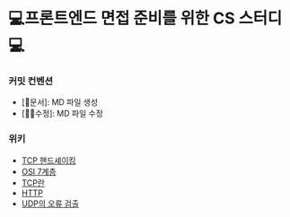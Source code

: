 # 💻프론트엔드 면접 준비를 위한 CS 스터디💻

### 커밋 컨벤션

- [📄문서]: MD 파일 생성
- [✍🏻수정]: MD 파일 수정

### 위키

<ul>
<li>
<a href="https://github.com/ttp-festudy/interview-study/blob/main/CS/2.%EB%84%A4%ED%8A%B8%EC%9B%8C%ED%81%AC/2-2.TCP%EC%99%80UDP/TCP%20%ED%95%B8%EB%93%9C%EC%85%B0%EC%9D%B4%ED%82%B9.md">TCP 핸드셰이킹</a>
</li>
<li>
<a href="https://github.com/ttp-festudy/interview-study/blob/main/CS/2.%EB%84%A4%ED%8A%B8%EC%9B%8C%ED%81%AC/2-1.%EB%84%A4%ED%8A%B8%EC%9B%8C%ED%81%AC%EA%B3%84%EC%B8%B5/OSI%207%EA%B3%84%EC%B8%B5.md">OSI 7계층</a>
</li>
<li>
<a href="https://github.com/ttp-festudy/interview-study/blob/main/CS/2.%EB%84%A4%ED%8A%B8%EC%9B%8C%ED%81%AC/2-2.TCP%EC%99%80UDP/TCP%EB%9E%80.md">TCP란</a>
</li>
<li>
<a href="https://github.com/ttp-festudy/interview-study/blob/main/CS/2.%EB%84%A4%ED%8A%B8%EC%9B%8C%ED%81%AC/2-3.HTTP/HTTP.md">HTTP</a>
</li>
<li>
<a href="https://github.com/ttp-festudy/interview-study/blob/main/CS/2.%EB%84%A4%ED%8A%B8%EC%9B%8C%ED%81%AC/2-2.TCP%EC%99%80UDP/UDP%EC%9D%98%20%EC%98%A4%EB%A5%98%20%EA%B2%80%EC%B6%9C.md">UDP의 오류 검출</a>
</li>
</ul>
